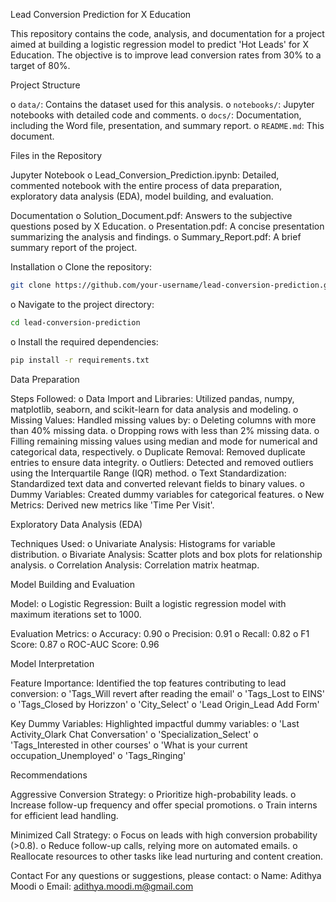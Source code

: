  Lead Conversion Prediction for X Education

This repository contains the code, analysis, and documentation for a project aimed at building a logistic 
regression model to predict 'Hot Leads' for X Education. The objective is to improve lead conversion rates from 
30% to a target of 80%.

 Project Structure

o	`data/`: Contains the dataset used for this analysis.
o	`notebooks/`: Jupyter notebooks with detailed code and comments.
o	`docs/`: Documentation, including the Word file, presentation, and summary report.
o	`README.md`: This document.

 Files in the Repository

 Jupyter Notebook
o	Lead_Conversion_Prediction.ipynb: Detailed, commented notebook with the entire process of data 
preparation, exploratory data analysis (EDA), model building, and evaluation.

 Documentation
o	Solution_Document.pdf: Answers to the subjective questions posed by X Education.
o	Presentation.pdf: A concise presentation summarizing the analysis and findings.
o	Summary_Report.pdf: A brief summary report of the project.

 Installation
o	Clone the repository:
```sh
git clone https://github.com/your-username/lead-conversion-prediction.git
```
o	Navigate to the project directory:
```sh
cd lead-conversion-prediction
```
o	Install the required dependencies:
```sh
pip install -r requirements.txt
```



 Data Preparation

 Steps Followed:
o	Data Import and Libraries: Utilized pandas, numpy, matplotlib, seaborn, and scikit-learn for data 
analysis and modeling.
o	Missing Values: Handled missing values by:
o	Deleting columns with more than 40% missing data.
o	Dropping rows with less than 2% missing data.
o	Filling remaining missing values using median and mode for numerical and categorical data, 
respectively.
o	Duplicate Removal: Removed duplicate entries to ensure data integrity.
o	Outliers: Detected and removed outliers using the Interquartile Range (IQR) method.
o	Text Standardization: Standardized text data and converted relevant fields to binary values.
o	Dummy Variables: Created dummy variables for categorical features.
o	New Metrics: Derived new metrics like 'Time Per Visit'.

 Exploratory Data Analysis (EDA)

 Techniques Used:
o	Univariate Analysis: Histograms for variable distribution.
o	Bivariate Analysis: Scatter plots and box plots for relationship analysis.
o	Correlation Analysis: Correlation matrix heatmap.



 Model Building and Evaluation

 Model:
o	Logistic Regression: Built a logistic regression model with maximum iterations set to 1000.

 Evaluation Metrics:
o	Accuracy: 0.90
o	Precision: 0.91
o	Recall: 0.82
o	F1 Score: 0.87
o	ROC-AUC Score: 0.96



Model Interpretation

 Feature Importance:
Identified the top features contributing to lead conversion:
o	'Tags_Will revert after reading the email'
o	'Tags_Lost to EINS'
o	'Tags_Closed by Horizzon'
o	'City_Select'
o	'Lead Origin_Lead Add Form'

 Key Dummy Variables:
Highlighted impactful dummy variables:
o	'Last Activity_Olark Chat Conversation'
o	'Specialization_Select'
o	'Tags_Interested in other courses'
o	'What is your current occupation_Unemployed'
o	'Tags_Ringing'



 Recommendations

 Aggressive Conversion Strategy:
o	Prioritize high-probability leads.
o	Increase follow-up frequency and offer special promotions.
o	Train interns for efficient lead handling.

 Minimized Call Strategy:
o	Focus on leads with high conversion probability (>0.8).
o	Reduce follow-up calls, relying more on automated emails.
o	Reallocate resources to other tasks like lead nurturing and content creation.

 





Contact
For any questions or suggestions, please contact:
o	Name: Adithya Moodi
o	Email: adithya.moodi.m@gmail.com


